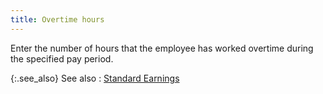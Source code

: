 ```yaml
---
title: Overtime hours
---
```



Enter the number of hours that the employee has worked overtime during the specified pay period.


{:.see_also}
See also
: [Standard Earnings]({{site.prl_baseurl}}/misc/standard_earningsptp.html)
